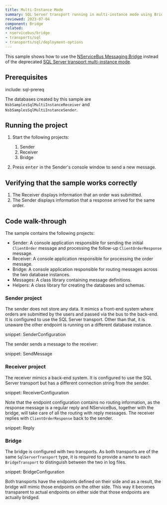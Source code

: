 ```yaml
---
title: Multi-Instance Mode
summary: SQL Server transport running in multi-instance mode using Bridge
reviewed: 2023-07-04
component: Bridge
related:
- nservicebus/bridge
- transports/sql
- transports/sql/deployment-options
---
```


This sample shows how to use the [NServiceBus Messaging Bridge](/nservicebus/bridge/) instead of the deprecated [SQL Server transport multi-instance mode](/transports/upgrades/sqlserver-31to4.md#multi-instance-mode).

## Prerequisites

include: sql-prereq

The databases created by this sample are `NsbSamplesSqlMultiInstanceReceiver` and `NsbSamplesSqlMultiInstanceSender`.

## Running the project

 1. Start the following projects:
    1. Sender
    1. Receiver
    1. Bridge

 1. Press <kbd>enter</kbd> in the Sender's console window to send a new message.

## Verifying that the sample works correctly

 1. The Receiver displays information that an order was submitted.
 1. The Sender displays information that a response arrived for the same order.

## Code walk-through

The sample contains the following projects:

* Sender: A console application responsible for sending the initial `ClientOrder` message and processing the follow-up `ClientOrderResponse` message.
* Receiver: A console application responsible for processing the order message.
* Bridge: A console application responsible for routing messages across the two database instances.
* Messages: A class library containing message definitions.
* Helpers: A class library for creating the databases and schemas.

### Sender project

The sender does not store any data. It mimics a front-end system where orders are submitted by the users and passed via the bus to the back-end. It is configured to use the SQL Server transport. Other than that, it is unaware the other endpoint is running on a different database instance.

snippet: SenderConfiguration

The sender sends a message to the receiver:

snippet: SendMessage

### Receiver project

The receiver mimics a back-end system. It is configured to use the SQL Server transport but has a different connection string from the sender.

snippet: ReceiverConfiguration

Note that the endpoint configuration contains no routing information, as the response message is a regular reply and NServiceBus, together with the bridge, will take care of all the routing with reply messages. The receiver replies with `ClientOrderResponse` back to the sender.

snippet: Reply

### Bridge

The bridge is configured with two transports. As both transports are of the same `SqlServerTransport` type, it is required to provide a name to each `BridgeTransport` to distinguish between the two in log files.

snippet: BridgeConfiguration

Both transports have the endpoints defined on their side and as a result, the bridge will mimic those endpoints on the other side. This way it becomes transparent to actual endpoints on either side that those endpoints are actually bridged.
